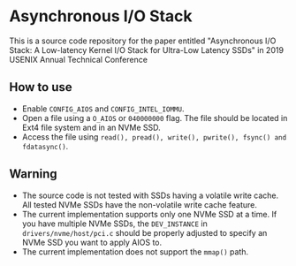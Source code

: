 # Asynchronous I/O Stack

This is a source code repository for the paper entitled "Asynchronous I/O Stack: A Low-latency Kernel I/O Stack for Ultra-Low Latency SSDs" in 2019 USENIX Annual Technical Conference

## How to use

* Enable `CONFIG_AIOS` and `CONFIG_INTEL_IOMMU`.
* Open a file using a `O_AIOS` or `040000000` flag. The file should be located in Ext4 file system and in an NVMe SSD.
* Access the file using `read(), pread(), write(), pwrite(), fsync() and fdatasync()`.

## Warning

* The source code is not tested with SSDs having a volatile write cache. All tested NVMe SSDs have the non-volatile write cache feature.
* The current implementation supports only one NVMe SSD at a time. If you have multiple NVMe SSDs, the `DEV_INSTANCE` in `drivers/nvme/host/pci.c` should be properly adjusted to specify an NVMe SSD you want to apply AIOS to.
* The current implementation does not support the `mmap()` path. 
